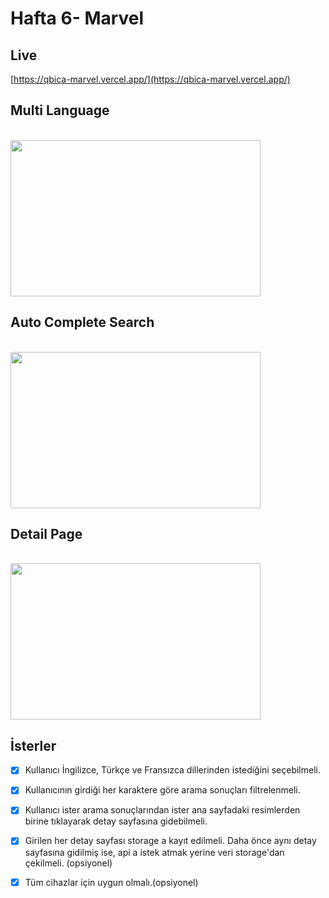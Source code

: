 # Hafta 6- Marvel 

## **Live**

[https://qbica-marvel.vercel.app/](https://qbica-marvel.vercel.app/)
<br>

## Multi Language

<br>
<img src="https://media.giphy.com/media/Qc8eyek1sASUu3bTD5/giphy.gif" width="400" height="250" />

## Auto Complete Search

<br>
<img src="https://media.giphy.com/media/MdbDjR91LO1TR4wh8I/giphy.gif" width="400" height="250" />

## Detail Page

<br>
<img src="https://media.giphy.com/media/zCXUTNJ0n8dkRKp3HE/giphy.gif" width="400" height="250" />

## İsterler

- [X] Kullanıcı İngilizce, Türkçe ve Fransızca dillerinden istediğini seçebilmeli.

- [X] Kullanıcının girdiği her karaktere göre arama sonuçları filtrelenmeli.

- [X] Kullanıcı ister arama sonuçlarından ister ana sayfadaki resimlerden birine tıklayarak detay sayfasına gidebilmeli.

- [X] Girilen her detay sayfası storage a kayıt edilmeli. Daha önce aynı detay sayfasına gidilmiş ise, api a istek atmak yerine veri storage'dan çekilmeli. (opsiyonel)

- [X] Tüm cihazlar için uygun olmalı.(opsiyonel)
